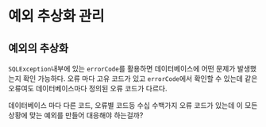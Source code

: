 # 예외 추상화 관리 

## 예외의 추상화 
`SQLException`내부에 있는 `errorCode`를 활용하면 데이터베이스에 어떤 문제가 발생했는지 확인 가능하다. 오류 마다 고유 코드가 있고 `errorCode`에서 확인할 수 있는데 같은 오류여도 데이터베이스마다 정의된 오류 코드가 다르다. 

데이터베이스 마다 다른 코드, 오류별 코드등 수십 수백가지 오류 코드가 있는데 이 모든 상황에 맞는 예외를 만들어 대응해야 하는걸까?
